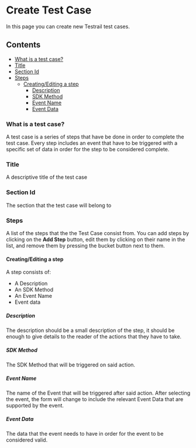 # Create Test Case
In this page you can create new Testrail test cases.

## Contents
- [What is a test case?](#what-is-a-test-case)
- [Title](#title)
- [Section Id](#section-id)
- [Steps](#steps)
    - [Creating/Editing a step](#creatingediting-a-step)
        - [Description](#description)
        - [SDK Method](#sdk-method)
        - [Event Name](#event-name)
        - [Event Data](#event-data)
        
        
### What is a test case?
A test case is a series of steps that have be done in order to complete the test case. Every step includes an event that have to be triggered with a specific set of data in order for the step to be considered complete.


### Title
A descriptive title of the test case

### Section Id
The section that the test case will belong to

### Steps
A list of the steps that the the Test Case consist from. You can add steps by clicking on the **Add Step** button, edit them by clicking on their name in the list, and remove them by pressing the bucket button next to them.

#### Creating/Editing a step
A step consists of:
* A Description
* An SDK Method
* An Event Name
* Event data

##### Description
The description should be a small description of the step, it should be enough to give details to the reader of the actions that they have to take.

##### SDK Method
The SDK Method that will be triggered on said action.

##### Event Name
The name of the Event that will be triggered after said action. After selecting the event, the form will change to include the relevant Event Data that are supported by the event.

##### Event Data
The data that the event needs to have in order for the event to be considered valid.
